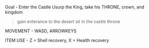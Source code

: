 
Goal - Enter the Castle Usurp the King, take his THRONE, crown, and kingdom

 > gain enterance to the desert
 > sit in the castle throne

MOVEMENT - WASD, ARROWKEYS

ITEM USE - Z = Shell recovery, X = Health recovery
